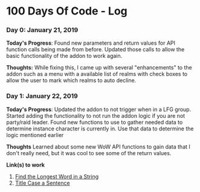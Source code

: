 # 100 Days Of Code - Log

### Day 0: January 21, 2019

**Today's Progress**: Found new parameters and return values for API function calls being made from before. Updated those calls to allow the basic functionality of the addon to work again.

**Thoughts:** While fixing this, I came up with several "enhancements" to the addon such as a menu with a available list of realms with check boxes to allow the user to mark which realms to auto decline.

### Day 1: January 22, 2019

**Today's Progress**: Updated the addon to not trigger when in a LFG group. Started adding the functionality to not run the addon logic if you are not party/raid leader. Found new functions to use to gather needed data to determine instance character is currently in. Use that data to determine the logic mentioned earlier

**Thoughts** Learned about some new WoW API functions to gain data that I don't really need, but it was cool to see some of the return values.

**Link(s) to work**
1. [Find the Longest Word in a String](https://www.freecodecamp.com/challenges/find-the-longest-word-in-a-string)
2. [Title Case a Sentence](https://www.freecodecamp.com/challenges/title-case-a-sentence)
